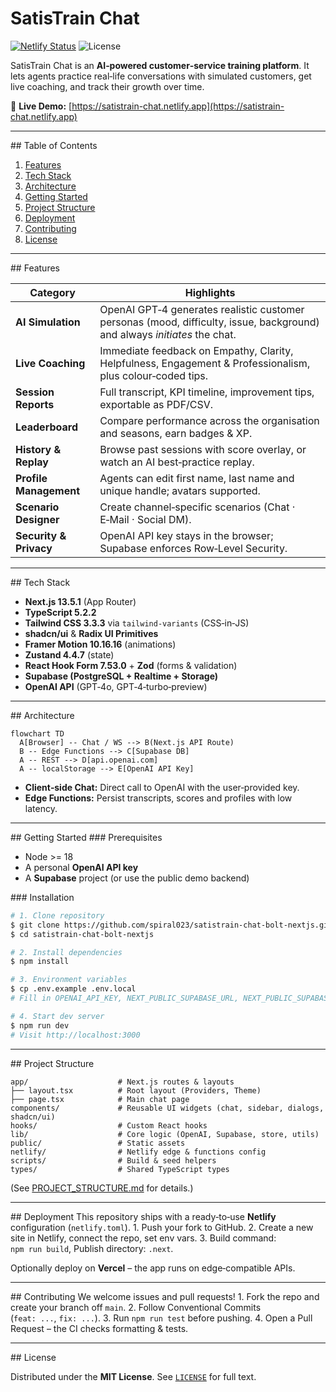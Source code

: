 # SatisTrain Chat

[![Netlify Status](https://api.netlify.com/api/v1/badges/d1e9c9bb-1234-4abc-9def-567890abcdef/deploy-status)](https://app.netlify.com/sites/satistrain-chat/deploys)
![License](https://img.shields.io/badge/license-MIT-blue.svg)

SatisTrain Chat is an **AI‑powered customer‑service training platform**. It lets agents practice real‑life conversations with simulated customers, get live coaching, and track their growth over time.

🔗 **Live Demo:** [https://satistrain-chat.netlify.app](https://satistrain-chat.netlify.app)

---

\## Table of Contents

1. [Features](#features)
2. [Tech Stack](#tech-stack)
3. [Architecture](#architecture)
4. [Getting Started](#getting-started)
5. [Project Structure](#project-structure)
6. [Deployment](#deployment)
7. [Contributing](#contributing)
8. [License](#license)

---

\## Features

|  Category              |  Highlights                                                                                                               |
| ---------------------- | ------------------------------------------------------------------------------------------------------------------------- |
| **AI Simulation**      | OpenAI GPT‑4 generates realistic customer personas (mood, difficulty, issue, background) and always *initiates* the chat. |
| **Live Coaching**      | Immediate feedback on Empathy, Clarity, Helpfulness, Engagement & Professionalism, plus colour‑coded tips.                |
| **Session Reports**    | Full transcript, KPI timeline, improvement tips, exportable as PDF/CSV.                                                   |
| **Leaderboard**        | Compare performance across the organisation and seasons, earn badges & XP.                                                |
| **History & Replay**   | Browse past sessions with score overlay, or watch an AI best‑practice replay.                                             |
| **Profile Management** | Agents can edit first name, last name and unique handle; avatars supported.                                               |
| **Scenario Designer**  | Create channel‑specific scenarios (Chat · E‑Mail · Social DM).                                                            |
| **Security & Privacy** | OpenAI API key stays in the browser; Supabase enforces Row‑Level Security.                                                |

---

\## Tech Stack

* **Next.js 13.5.1** (App Router)
* **TypeScript 5.2.2**
* **Tailwind CSS 3.3.3** via `tailwind-variants` (CSS‑in‑JS)
* **shadcn/ui** & **Radix UI Primitives**
* **Framer Motion 10.16.16** (animations)
* **Zustand 4.4.7** (state)
* **React Hook Form 7.53.0** + **Zod** (forms & validation)
* **Supabase (PostgreSQL + Realtime + Storage)**
* **OpenAI API** (GPT‑4o, GPT‑4‑turbo‑preview)

---

\## Architecture

```mermaid
flowchart TD
  A[Browser] -- Chat / WS --> B(Next.js API Route)
  B -- Edge Functions --> C[Supabase DB]
  A -- REST --> D[api.openai.com]
  A -- localStorage --> E[OpenAI API Key]
```

* **Client‑side Chat:** Direct call to OpenAI with the user‑provided key.
* **Edge Functions:** Persist transcripts, scores and profiles with low latency.

---

\## Getting Started
\### Prerequisites

* Node >= 18
* A personal **OpenAI API key**
* A **Supabase** project (or use the public demo backend)

\### Installation

```bash
# 1. Clone repository
$ git clone https://github.com/spiral023/satistrain-chat-bolt-nextjs.git
$ cd satistrain-chat-bolt-nextjs

# 2. Install dependencies
$ npm install

# 3. Environment variables
$ cp .env.example .env.local
# Fill in OPENAI_API_KEY, NEXT_PUBLIC_SUPABASE_URL, NEXT_PUBLIC_SUPABASE_ANON_KEY

# 4. Start dev server
$ npm run dev
# Visit http://localhost:3000
```

---

\## Project Structure

```
app/                    # Next.js routes & layouts
├── layout.tsx          # Root layout (Providers, Theme)
├── page.tsx            # Main chat page
components/             # Reusable UI widgets (chat, sidebar, dialogs, shadcn/ui)
hooks/                  # Custom React hooks
lib/                    # Core logic (OpenAI, Supabase, store, utils)
public/                 # Static assets
netlify/                # Netlify edge & functions config
scripts/                # Build & seed helpers
types/                  # Shared TypeScript types
```

(See [PROJECT\_STRUCTURE.md](docs/PROJECT_STRUCTURE.md) for details.)

---

\## Deployment
This repository ships with a ready‑to‑use **Netlify** configuration (`netlify.toml`).
1. Push your fork to GitHub.
2. Create a new site in Netlify, connect the repo, set env vars.
3. Build command: `npm run build`, Publish directory: `.next`.

Optionally deploy on **Vercel** – the app runs on edge‑compatible APIs.

---

\## Contributing
We welcome issues and pull requests!
1. Fork the repo and create your branch off `main`.
2. Follow Conventional Commits (`feat: ...`, `fix: ...`).
3. Run `npm run test` before pushing.
4. Open a Pull Request – the CI checks formatting & tests.

---

\## License

Distributed under the **MIT License**. See [`LICENSE`](LICENSE) for full text.
